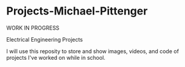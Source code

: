 # Projects-Michael-Pittenger
WORK IN PROGRESS

Electrical Engineering Projects

I will use this reposity to store and show images, videos, and code of projects I've worked on while in school.
